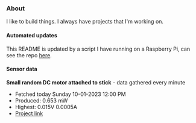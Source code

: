 ### About
I like to build things. I always have projects that I'm working on.

#### Automated updates
This README is updated by a script I have running on a Raspberry Pi, can see the repo [here](https://github.com/jdc-cunningham/raspi-git-repo-updater).

#### Sensor data


**Small random DC motor attached to stick** - data gathered every minute
- Fetched today Sunday 10-01-2023 12:00 PM
- Produced: 0.653 mW
- Highest: 0.015V 0.0005A
- [Project link](https://github.com/jdc-cunningham/turbine-raspi)